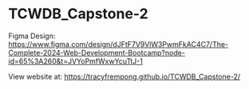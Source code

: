 # TCWDB_Capstone-2

Figma Design: https://www.figma.com/design/dJFtF7V9VlW3PwmFkAC4C7/The-Complete-2024-Web-Development-Bootcamp?node-id=65%3A260&t=JVYoPmfWxwYcuTtJ-1 

View website at: https://tracyfrempong.github.io/TCWDB_Capstone-2/
